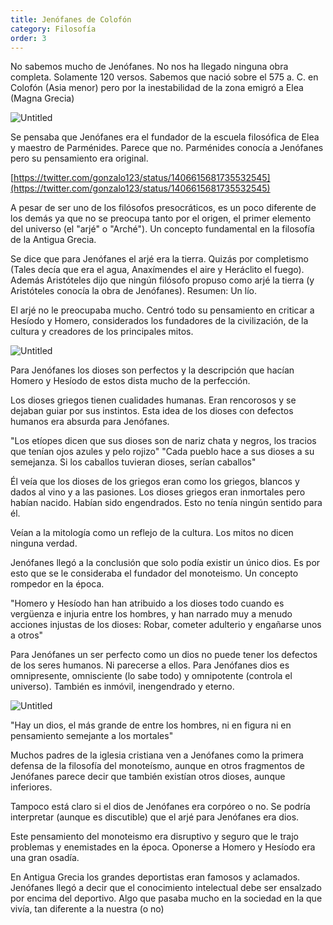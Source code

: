 ```yaml
---
title: Jenófanes de Colofón
category: Filosofía
order: 3
---
```


No sabemos mucho de Jenófanes. No nos ha llegado ninguna obra completa. Solamente 120 versos. Sabemos que nació sobre el 575 a. C. en Colofón (Asia menor) pero por la inestabilidad de la zona emigró a Elea (Magna Grecia)

![Untitled]({{site.baseurl}}/images/Jeno%fanes%20de%20Colofo%n%20bce054fe7f2048d69485a7cbf7995677/Map_Ciudades_Antiguas_Asia_Menor_-_Colofon__ciudad__-_Wikipedia__la_enciclopedia_libre.png)

Se pensaba que Jenófanes era el fundador de la escuela filosófica de Elea y maestro de Parménides. Parece que no. Parménides conocía a Jenófanes pero su pensamiento era original.

[https://twitter.com/gonzalo123/status/1406615681735532545](https://twitter.com/gonzalo123/status/1406615681735532545)

A pesar de ser uno de los filósofos presocráticos, es un poco diferente de los demás ya que no se preocupa tanto por el origen, el primer elemento del universo (el "arjé" o "Arché"). Un concepto fundamental en la filosofía de la Antigua Grecia.

Se dice que para Jenófanes el arjé era la tierra. Quizás por completismo (Tales decía que era el agua, Anaxímendes el aire y Heráclito el fuego). Además Aristóteles dijo que ningún filósofo propuso como arjé la tierra (y Aristóteles conocía la obra de Jenófanes). Resumen: Un lío.

El arjé no le preocupaba mucho. Centró todo su pensamiento en criticar a Hesíodo y Homero, considerados los fundadores de la civilización, de la cultura y creadores de los principales mitos.

![Untitled]({{site.baseurl}}/images/Jeno%fanes%20de%20Colofo%n%20bce054fe7f2048d69485a7cbf7995677/Jenofanes_-_Buscar_con_Google.png)

Para Jenófanes los dioses son perfectos y la descripción que hacían Homero y Hesíodo de estos dista mucho de la perfección.

Los dioses griegos tienen cualidades humanas. Eran rencorosos y se dejaban guiar por sus instintos. Esta idea de los dioses con defectos humanos era absurda para Jenófanes.

"Los etíopes dicen que sus dioses son de nariz chata y negros, los tracios que tenían ojos azules y pelo rojizo" "Cada pueblo hace a sus dioses a su semejanza. Si los caballos tuvieran dioses, serían caballos"

Él veía que los dioses de los griegos eran como los griegos, blancos y dados al vino y a las pasiones. Los dioses griegos eran inmortales pero habían nacido. Habían sido engendrados. Esto no tenía ningún sentido para él.

Veían a la mitología como un reflejo de la cultura. Los mitos no dicen ninguna verdad. 

Jenófanes llegó a la conclusión que solo podía existir un único dios. Es por esto que se le consideraba el fundador del monoteismo. Un concepto rompedor en la época.

"Homero y Hesíodo han han atribuido a los dioses todo cuando es vergüenza e injuria entre los hombres, y han narrado muy a menudo acciones injustas de los dioses: Robar, cometer adulterio y engañarse unos a otros"

Para Jenófanes un ser perfecto como un dios no puede tener los defectos de los seres humanos. Ni parecerse a ellos. Para Jenófanes dios es omnipresente, omnisciente (lo sabe todo) y omnipotente (controla el universo). También es inmóvil, inengendrado y eterno.

![Untitled]({{site.baseurl}}/images/Jeno%fanes%20de%20Colofo%n%20bce054fe7f2048d69485a7cbf7995677/_Frases_y_citas_celebres_de_Jenofanes_.png)

"Hay un dios, el más grande de entre los hombres, ni en figura ni en pensamiento semejante a los mortales"

Muchos padres de la iglesia cristiana ven a Jenófanes como la primera defensa de la filosofía del monoteísmo, aunque en otros fragmentos de Jenófanes parece decir que también existían otros dioses, aunque inferiores.

Tampoco está claro si el dios de Jenófanes era corpóreo o no. Se podría interpretar (aunque es discutible) que el arjé para Jenófanes era dios.

Este pensamiento del monoteismo era disruptivo  y seguro que le trajo problemas y enemistades en la época. Oponerse a Homero y Hesíodo era una gran osadía.

En Antigua Grecia los grandes deportistas eran famosos y aclamados. Jenófanes llegó a decir que el conocimiento intelectual debe ser ensalzado por encima del deportivo. Algo que pasaba mucho en la sociedad en la que vivía, tan diferente a la nuestra (o no)
